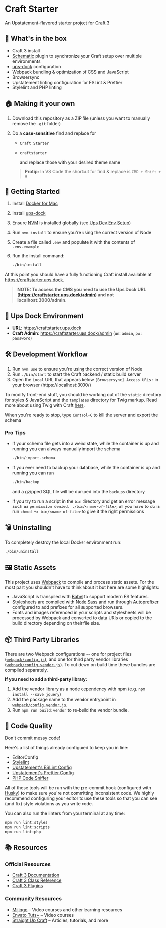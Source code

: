 # Craft Starter

An Upstatement-flavored starter project for [Craft 3](https://craftcms.com/)

## 🎁 What's in the box

- Craft 3 install
- [Schematic](https://github.com/nerds-and-company/schematic) plugin to synchronize your Craft setup over multiple environments
- [ups-dock](https://github.com/upstatement/ups-dock) configuration
- Webpack bundling & optimization of CSS and JavaScript
- Browsersync
- Upstatement linting configuration for ESLint & Prettier
- Stylelint and PHP linting

## 🏠 Making it your own

1. Download this repository as a ZIP file (unless you want to manually remove the `.git` folder)
2. Do a **case-sensitive** find and replace for

   - `Craft Starter`
   - `craftstarter`

     and replace those with your desired theme name

   > **Protip:** In VS Code the shortcut for find & replace is `CMD + Shift + H`

## 🚀 Getting Started

1.  Install [Docker for Mac](https://www.docker.com/docker-mac)
2.  Install [ups-dock](https://github.com/upstatement/ups-dock)
3.  Ensure [NVM](https://github.com/creationix/nvm) is installed globally (see [Ups Dev Env Setup](https://github.com/Upstatement/Upstatement/wiki/2017-Development-Environment-Setup))
4.  Run `nvm install` to ensure you're using the correct version of Node
5.  Create a file called `.env` and populate it with the contents of `.env.example`
6.  Run the install command:

    ```bash
    ./bin/install
    ```

At this point you should have a fully functioning Craft install available at https://craftstarter.ups.dock.

> **NOTE: To access the CMS you need to use the Ups Dock URL (https://craftstarter.ups.dock/admin) and not localhost:3000/admin**.

## 🐳 Ups Dock Environment

- **URL**: https://craftstarter.ups.dock
- **Craft Admin**: https://craftstarter.ups.dock/admin (`un`: `admin`, `pw: password`)

## 🛠 Development Workflow

1.  Run `nvm use` to ensure you're using the correct version of Node
2.  Run `./bin/start` to start the Craft backend / static build server
3.  Open the `Local` URL that appears below `[Browsersync] Access URLs:` in your browser (https://localhost:3000/)

To modify front-end stuff, you should be working out of the `static` directory for styles & JavaScript and the `templates` directory for Twig markup. Read more about using Twig with Craft [here](https://docs.craftcms.com/v3/dev/twig-primer.html#three-types-of-twig-tags).

When you're ready to stop, type `Control-C` to kill the server and export the schema

### Pro Tips

- If your schema file gets into a weird state, while the container is up and running you can always manually import the schema

  ```bash
  ./bin/import-schema
  ```

- If you ever need to backup your database, while the container is up and running you can run

  ```bash
  ./bin/backup
  ```

  and a gzipped SQL file will be dumped into the `backups` directory

- If you try to run a script in the `bin` directory and get an error message such as `permission denied: ./bin/<name-of-file>`, all you have to do is run `chmod +x bin/<name-of-file>` to give it the right permissions

## 💣 Uninstalling

To completely destroy the local Docker environment run:

```bash
./bin/uninstall
```

## 🖼 Static Assets

This project uses [Webpack](https://webpack.js.org/) to compile and process static assets. For the most part you shouldn't have to think about it but here are some highlights:

- JavaScript is transpiled with [Babel](https://babeljs.io/) to support modern ES features.
- Stylesheets are compiled with [Node Sass](https://github.com/sass/node-sass) and run through [Autoprefixer](https://github.com/postcss/autoprefixer) configured to add prefixes for all supported browsers.
- Fonts and images referenced in your scripts and stylesheets will be processed by Webpack and converted to data URIs or copied to the build directory depending on their file size.

## 📦 Third Party Libraries

There are two Webpack configurations -- one for project files ([`webpack/config.js`](webpack/config.js)), and one for third party vendor libraries ([`webpack/config.vendor.js`](webpack/config.vendor.js)). To cut down on build time these bundles are compiled separately.

**If you need to add a third-party library:**

1. Add the vendor library as a node dependency with npm (e.g. `npm install --save jquery`)
2. Add the package name to the vendor entrypoint in [`webpack/config.vendor.js`](webpack/config.vendor.js).
3. Run `npm run build:vendor` to re-build the vendor bundle.

## ‍🙅‍ Code Quality

Don't commit messy code!

Here's a list of things already configured to keep you in line:

- [EditorConfig](https://editorconfig.org/)
- [Stylelint](https://github.com/stylelint/stylelint)
- [Upstatement's ESLint Config](https://github.com/Upstatement/eslint-config)
- [Upstatement's Prettier Config](https://github.com/Upstatement/prettier-config)
- [PHP Code Sniffer](https://github.com/squizlabs/PHP_CodeSniffer)

All of these tools will be run with the pre-commit hook (configured with [Husky](https://github.com/typicode/husky)) to make sure you're not committing inconsistent code. We highly recommend configuring your editor to use these tools so that you can see (and fix) style violations as you write code.

You can also run the linters from your terminal at any time:

```bash
npm run lint:styles
npm run lint:scripts
npm run lint:php
```

## 📚 Resources

### Official Resources

- [Craft 3 Documentation](https://docs.craftcms.com/v3/)
- [Craft 3 Class Reference](https://docs.craftcms.com/api/v3/)
- [Craft 3 Plugins](https://plugins.craftcms.com)

### Community Resources

- [Mijingo](https://mijingo.com/craft) – Video courses and other learning resources
- [Envato Tuts+](https://webdesign.tutsplus.com/categories/craft-cms/courses) – Video courses
- [Straight Up Craft](http://straightupcraft.com/) – Articles, tutorials, and more
